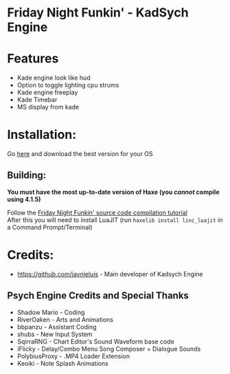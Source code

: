 # Friday Night Funkin' - KadSych Engine


# Features

* Kade engine look like hud
* Option to toggle lighting cpu strums
* Kade engine freeplay
* Kade Timebar
* MS display from kade

# Installation:

Go [here](https://github.com/jaynieluis/KadSych-Engine/releases/latest) and download the best version for your OS

## Building:
**You must have the most up-to-date version of Haxe (you *cannot* compile using 4.1.5)**

Follow the [Friday Night Funkin' source code compilation tutorial](https://github.com/ninjamuffin99/Funkin#build-instructions)  
After this you will need to install LuaJIT (run `haxelib install linc_luajit` in a Command Prompt/Terminal)

# Credits:
* https://github.com/jaynieluis - Main developer of Kadsych Engine

## Psych Engine Credits and Special Thanks
* Shadow Mario - Coding
* RiverOaken - Arts and Animations
* bbpanzu - Assistant Coding
* shubs - New Input System
* SqirraRNG - Chart Editor's Sound Waveform base code
* iFlicky - Delay/Combo Menu Song Composer + Dialogue Sounds
* PolybiusProxy - .MP4 Loader Extension
* Keoiki - Note Splash Animations
